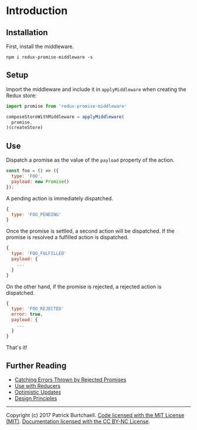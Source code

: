 # Introduction

## Installation

First, install the middleware.

```
npm i redux-promise-middleware -s
```

## Setup

Import the middleware and include it in `applyMiddleware` when creating the Redux store:

```js
import promise from 'redux-promise-middleware'

composeStoreWithMiddleware = applyMiddleware(
  promise,
)(createStore)
```

## Use

Dispatch a promise as the value of the `payload` property of the action.

```js
const foo = () => ({
  type: 'FOO',
  payload: new Promise()
});
```

A pending action is immediately dispatched.

```js
{
  type: 'FOO_PENDING'
}
```

Once the promise is settled, a second action will be dispatched. If the promise is resolved a fulfilled action is dispatched.

```js
{
  type: 'FOO_FULFILLED'
  payload: {
    ...
  }
}
```

On the other hand, if the promise is rejected, a rejected action is dispatched.

```js
{
  type: 'FOO_REJECTED'
  error: true,
  payload: {
    ...
  }
}
```

That's it!

## Further Reading

- [Catching Errors Thrown by Rejected Promises](guides/rejected-promises.md)
- [Use with Reducers](guides/reducers.md)
- [Optimistic Updates](guides/optimistic-updates.md)
- [Design Principles](guides/design-principles.md)

---
Copyright (c) 2017 Patrick Burtchaell. [Code licensed with the MIT License (MIT)](/LICENSE). [Documentation licensed with the CC BY-NC License](LICENSE).
